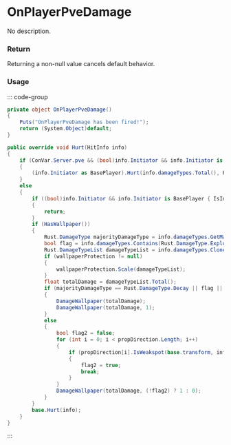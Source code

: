 # OnPlayerPveDamage
<Badge type="info" text="Structure"/><Badge type="danger" text="Carbon Compatible"/><Badge type="warning" text="Oxide Compatible"/>
No description.
### Return
Returning a non-null value cancels default behavior.

### Usage
::: code-group
```csharp [Example]
private object OnPlayerPveDamage()
{
	Puts("OnPlayerPveDamage has been fired!");
	return (System.Object)default;
}
```
```csharp [Source — Assembly-CSharp @ BuildingBlock]
public override void Hurt(HitInfo info)
{
	if (ConVar.Server.pve && (bool)info.Initiator && info.Initiator is BasePlayer)
	{
		(info.Initiator as BasePlayer).Hurt(info.damageTypes.Total(), Rust.DamageType.Generic);
	}
	else
	{
		if ((bool)info.Initiator && info.Initiator is BasePlayer { IsInTutorial: not false })
		{
			return;
		}
		if (HasWallpaper())
		{
			Rust.DamageType majorityDamageType = info.damageTypes.GetMajorityDamageType();
			bool flag = info.damageTypes.Contains(Rust.DamageType.Explosion);
			Rust.DamageTypeList damageTypeList = info.damageTypes.Clone();
			if (wallpaperProtection != null)
			{
				wallpaperProtection.Scale(damageTypeList);
			}
			float totalDamage = damageTypeList.Total();
			if (majorityDamageType == Rust.DamageType.Decay || flag || majorityDamageType == Rust.DamageType.Heat)
			{
				DamageWallpaper(totalDamage);
				DamageWallpaper(totalDamage, 1);
			}
			else
			{
				bool flag2 = false;
				for (int i = 0; i < propDirection.Length; i++)
				{
					if (propDirection[i].IsWeakspot(base.transform, info))
					{
						flag2 = true;
						break;
					}
				}
				DamageWallpaper(totalDamage, (!flag2) ? 1 : 0);
			}
		}
		base.Hurt(info);
	}
}

```
:::
